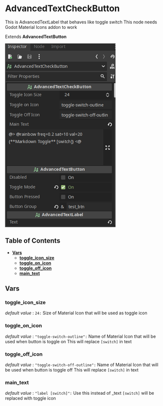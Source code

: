 # AdvancedTextCheckButton
This is AdvancedTextLabel that behaves like toggle switch
This node needs Godot Material Icons addon to work

Extends **AdvancedTextButton**

![](assets/advanced-text-check-button-inspector.png)

## Table of Contents

- [**Vars**](#vars)
	- [**toggle_icon_size**](#toggle_icon_size)
	- [**toggle_on_icon**](#toggle_on_icon)
	- [**toggle_off_icon**](#toggle_off_icon)
	- [**main_text**](#main_text)

## Vars

### toggle_icon_size

*default value* : `24:`
Size of Material Icon that will be used as toggle icon

### toggle_on_icon

*default value* : `"toggle-switch-outline":`
Name of Material Icon that will be used when button is toggle on
This will replace `[switch]` in text

### toggle_off_icon

*default value* : `"toggle-switch-off-outline":`
Name of Material Icon that will be used when button is toggle off
This will replace `[switch]` in text

### main_text

*default value* : `"label [switch]":`
Use this instead of _text
`[switch]` will be replaced with toggle icon

